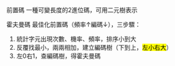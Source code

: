 前置碼
一種可變長度的2進位碼，可用二元樹表示

霍夫曼碼
最佳化前置碼（頻率↑編碼↓），三步驟：
1. 統計字元出現次數、機率、頻率，排序小到大
2. 反覆找最小，兩兩相加，建立編碼樹（下到上，<mark>左小右大</mark>）
3. 左0右1，查編碼樹，得霍夫曼碼